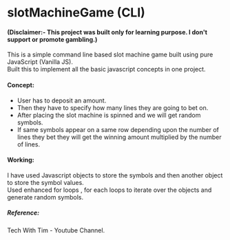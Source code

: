 <h1>slotMachineGame (CLI)</h1>
<h4>(Disclaimer:- This project was built only for learning purpose. I don't support or promote gambling.)</h4>

This is a simple command line based slot machine game built using pure JavaScript (Vanilla JS). <br>
Built this to implement all the basic javascript concepts in one project. <br>

<h4>Concept: </h4>
<ul>
  <li>User has to deposit an amount.</li>
  <li>Then they have to specify how many lines they are going to bet on.</li>
  <li>After placing the slot machine is spinned and we will get random symbols.</li>
  <li>If same symbols appear on a same row depending upon the number of lines they bet they will get the winning amount multiplied by the number of lines.</li>
</ul>

<h4>Working:</h4>
I have used Javascript objects to store the symbols and then another object to store the symbol values.<br>
Used enhanced for loops , for each loops to iterate over the objects and generate random symbols.


<h5>Reference:</h5>Tech With Tim - Youtube Channel.
